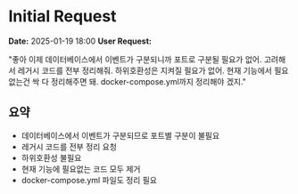 # Initial Request

**Date:** 2025-01-19 18:00
**User Request:**

"좋아 이제 데이터베이스에서 이벤트가 구분되니까 포트로 구분될 필요가 없어. 고려해서 레거시 코드를 전부 정리해줘. 하위호환성은 지켜질 필요가 없어. 현재 기능에서 필요없는건 싹 다 정리해주면 돼. docker-compose.yml까지 정리해야 겠지."

## 요약
- 데이터베이스에서 이벤트가 구분되므로 포트별 구분이 불필요
- 레거시 코드를 전부 정리 요청
- 하위호환성 불필요
- 현재 기능에 필요없는 코드 모두 제거
- docker-compose.yml 파일도 정리 필요